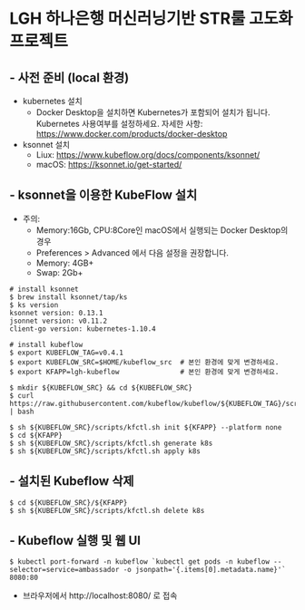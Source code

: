 # LGH 하나은행 머신러닝기반 STR룰 고도화 프로젝트

## - 사전 준비 (local 환경)

- kubernetes 설치
  - Docker Desktop을 설치하면 Kubernetes가 포함되어 설치가 됩니다. Kubernetes 사용여부를 설정하세요. 자세한 사항: https://www.docker.com/products/docker-desktop
- ksonnet 설치
  - Liux: https://www.kubeflow.org/docs/components/ksonnet/
  - macOS: https://ksonnet.io/get-started/

## - ksonnet을 이용한 KubeFlow 설치

- 주의:
  - Memory:16Gb, CPU:8Core인 macOS에서 실행되는 Docker Desktop의 경우
  - Preferences > Advanced 에서 다음 설정을 권장합니다.
  - Memory: 4GB+
  - Swap: 2Gb+

```
# install ksonnet
$ brew install ksonnet/tap/ks
$ ks version
ksonnet version: 0.13.1
jsonnet version: v0.11.2
client-go version: kubernetes-1.10.4

# install kubeflow
$ export KUBEFLOW_TAG=v0.4.1
$ export KUBEFLOW_SRC=$HOME/kubeflow_src  # 본인 환경에 맞게 변경하세요.
$ export KFAPP=lgh-kubeflow               # 본인 환경에 맞게 변경하세요.

$ mkdir ${KUBEFLOW_SRC} && cd ${KUBEFLOW_SRC}
$ curl https://raw.githubusercontent.com/kubeflow/kubeflow/${KUBEFLOW_TAG}/scripts/download.sh | bash

$ sh ${KUBEFLOW_SRC}/scripts/kfctl.sh init ${KFAPP} --platform none
$ cd ${KFAPP}
$ sh ${KUBEFLOW_SRC}/scripts/kfctl.sh generate k8s
$ sh ${KUBEFLOW_SRC}/scripts/kfctl.sh apply k8s
```

## - 설치된 Kubeflow 삭제

```
$ cd ${KUBEFLOW_SRC}/${KFAPP}
$ sh ${KUBEFLOW_SRC}/scripts/kfctl.sh delete k8s
```

## - Kubeflow 실행 및 웹 UI

```
$ kubectl port-forward -n kubeflow `kubectl get pods -n kubeflow --selector=service=ambassador -o jsonpath='{.items[0].metadata.name}'` 8080:80
```

- 브라우저에서 http://localhost:8080/ 로 접속
